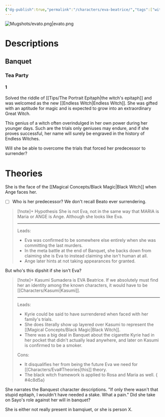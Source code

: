 ```yaml
---
{"dg-publish":true,"permalink":"/characters/eva-beatrice/","tags":["witch","ushiromiya"],"created":"2025-02-27T17:44:13.194+01:00","updated":"2025-02-27T22:03:54.628+01:00"}
---
```



![Mugshots/evato.png|evato.png](/img/user/Mugshots/evato.png)
# Descriptions

## Banquet
### Tea Party
#### 1
Solved the riddle of [[Tips/The Portrait Epitaph\|the witch's epitaph]] and was welcomed as the new [[Endless Witch\|Endless Witch]].
She was gifted with an aptitude for magic and is expected to grow into an extraordinary Great Witch.

This genius of a witch often overindulged in her own power during her younger days.
Such are the trials only geniuses may endure, and if she proves successful, her name will surely be engraved in the history of Endless Witches.

Will she be able to overcome the trials that forced her predecessor to surrender?
# Theories

She is the face of the [[Magical Concepts/Black Magic\|Black Witch]] when Ange faces her.

- [ ] Who is her predecessor? We don't recall Beato ever surrendering.

> [!note]+ Hypothesis
> She is not Eva, not in the same way that MARIA is Maria  or ANGE is Ange. Although she looks like Eva.
> 
> ---
> Leads:
> - Eva was confirmed to be somewhere else entirely when she was committing the last murders.
> - In the meta battle at the end of Banquet, she backs down from claiming she is Eva to instead claiming she isn't human at all.
> - Ange later hints at not taking appearances for granted.

But who's this dipshit if she isn't Eva?

> [!note]+ Kasumi Sumadera is EVA Beatrice.
> If we absolutely must find her an identity among the known characters, it would have to be [[Characters/Kasumi\|Kasumi]].
> 
> ---
> Leads:
> - Kyrie could be said to have surrendered when faced with her family's trials.
> - She does literally show up layered over Kasumi  to represent the [[Magical Concepts/Black Magic\|Black Witch]].
> - There was a big deal in Banquet about the cigarette Kyrie had in her pocket that didn't actually lead anywhere, and later on Kasumi is confirmed to be a smoker.
> 
> Cons:
> - It disqualifies her from being the future Eva we need for [[Characters/Eva#Theories\|this]] theory.
> - The black witch framework is applied to Rosa and Maria as well.
{ #4c8d5a}








She narrates the Banquest character descriptions.
"If only there wasn't that stupid epitaph, I wouldn't have needed a stake. What a pain."
Did she take on Sayo's role against her will in banquet?

She is either not really present in bamqiuet, or she is person X.
